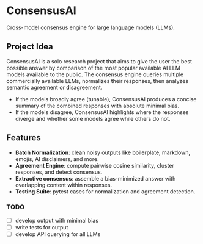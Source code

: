 # ConsensusAI
Cross-model consensus engine for large language models (LLMs).
## Project Idea
ConsensusAI is a solo research project that aims to give the user the best possible answer by comparison of the most popular available AI LLM models available to the public.
The consensus engine queries multiple commercially available LLMs, normalizes their responses, then analyzes semantic agreement or disagreement.
- If the models broadly agree (tunable), ConsensusAI produces a concise summary of the combined responses with absolute minimal bias.
- If the models disagree, ConsensusAI highlights where the responses diverge and whether some models agree while others do not.
## Features
- **Batch Normalization**: clean noisy outputs like boilerplate, markdown, emojis, AI disclaimers, and more.
- **Agreement Engine**: compute pairwise cosine similarity, cluster responses, and detect consensus.
- **Extractive consensus**: assemble a bias-minimized answer with overlapping content within responses.
- **Testing Suite**: pytest cases for normalization and agreement detection.
### TODO
- [ ] develop output with minimal bias
- [ ] write tests for output
- [ ] develop API querying for all LLMs
